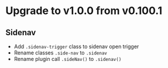 # Upgrade to v1.0.0 from v0.100.1

## Sidenav
- Add `.sidenav-trigger` class to sidenav open trigger
- Rename classes `.side-nav` to `.sidenav`
- Rename plugin call `.sideNav()` to `.sidenav()`